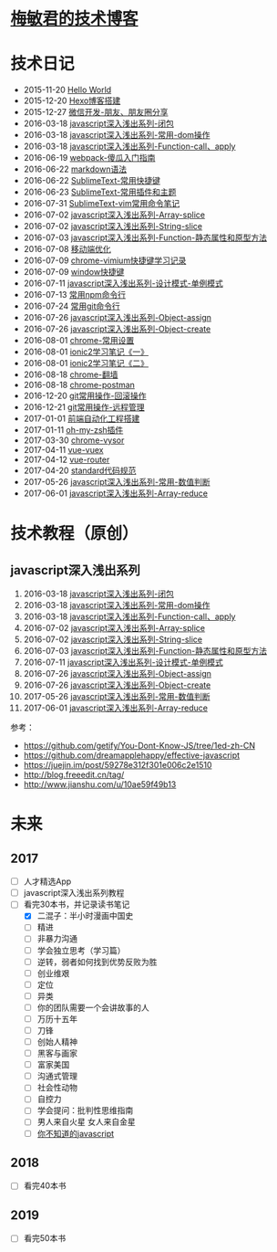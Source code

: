 # [梅敏君的技术博客](meiminjun.github.io)

<!-- 
### 发布三部曲

>  * hexo g    // 生成文章
>  * hexo s  -- debug  // 开启本地服务器预览(选)
>  * hexo d    // 发布到github,然后在进入到.gitignore文件夹中去手动提交到自己名字的github
>  **后面添加 -- debug 可看报错信息**

如果`hexo d` 没有发布上去的时候，最好把public 文件夹删除再运行一下,然后再运行`hexo d`
 -->

# 技术日记

* 2015-11-20 [Hello World](http://meiminjun.github.io/hello-world)
* 2015-12-20 [Hexo博客搭建](http://meiminjun.github.io/hexo)
* 2015-12-27 [微信开发-朋友、朋友圈分享](http://meiminjun.github.io/wexin-share)
* 2016-03-18 [javascript深入浅出系列-闭包](http://meiminjun.github.io/javascript-闭包)
* 2016-03-18 [javascript深入浅出系列-常用-dom操作](http://meiminjun.github.io/javascript-dom)
* 2016-03-18 [javascript深入浅出系列-Function-call、apply](http://meiminjun.github.io/javascript-function-call-apply)
* 2016-06-19 [webpack-傻瓜入门指南](http://meiminjun.github.io/webpack-傻瓜入门指南)
* 2016-06-22 [markdown语法](http://meiminjun.github.io/markdown语法)
* 2016-06-22 [SublimeText-常用快捷键](http://meiminjun.github.io/SublimeText-常用快捷键)
* 2016-06-23 [SublimeText-常用插件和主题](http://meiminjun.github.io/SublimeText-常用插件和主题)
* 2016-07-31 [SublimeText-vim常用命令笔记](http://meiminjun.github.io/SublimeText-vim常用命令笔记)
* 2016-07-02 [javascript深入浅出系列-Array-splice](http://meiminjun.github.io/javascript-array-splice)
* 2016-07-02 [javascript深入浅出系列-String-slice](http://meiminjun.github.io/javascript-string-slice)
* 2016-07-03 [javascript深入浅出系列-Function-静态属性和原型方法](http://meiminjun.github.io/javascript-function-静态方法)
* 2016-07-08 [移动端优化](http://meiminjun.github.io/移动端优化)
* 2016-07-09 [chrome-vimium快捷键学习记录](http://meiminjun.github.io/chrome-vimium)
* 2016-07-09 [window快捷键](http://meiminjun.github.io/window快捷键)
* 2016-07-11 [javascript深入浅出系列-设计模式-单例模式](http://meiminjun.github.io/javascript-设计模式-单例模式)
* 2016-07-13 [常用npm命令行](http://meiminjun.github.io/常用npm命令)
* 2016-07-24 [常用git命令行](http://meiminjun.github.io/常用git命令)
* 2016-07-26 [javascript深入浅出系列-Object-assign](http://meiminjun.github.io/javascript-object-assign)
* 2016-07-26 [javascript深入浅出系列-Object-create](http://meiminjun.github.io/javascript-object-create)
* 2016-08-01 [chrome-常用设置](http://meiminjun.github.io/chrome-常用设置)
* 2016-08-01 [ionic2学习笔记《一》](http://meiminjun.github.io/ionic2学习笔记《一》)
* 2016-08-01 [ionic2学习笔记《二》](http://meiminjun.github.io/ionic2学习笔记《二》)
* 2016-08-18 [chrome-翻墙](http://meiminjun.github.io/chrome-翻墙)
* 2016-08-18 [chrome-postman](http://meiminjun.github.io/chrome-postman)
* 2016-12-20 [git常用操作-回滚操作](http://meiminjun.github.io/git常用操作-回滚操作)
* 2016-12-21 [git常用操作-远程管理](http://meiminjun.github.io/git常用操作-远程管理)
* 2017-01-01 [前端自动化工程搭建](http://meiminjun.github.io/前端自动化工程搭建)
* 2017-01-11 [oh-my-zsh插件](http://meiminjun.github.io/oh-my-zsh插件)
* 2017-03-30 [chrome-vysor](http://meiminjun.github.io/chrome-vysor)
* 2017-04-11 [vue-vuex](http://meiminjun.github.io/vue-vuex)
* 2017-04-12 [vue-router](http://meiminjun.github.io/vue-router)
* 2017-04-20 [standard代码规范](http://meiminjun.github.io/standard代码规范)
* 2017-05-26 [javascript深入浅出系列-常用-数值判断](http://meiminjun.github.io/javascript-常用-数值判断)
* 2017-06-01 [javascript深入浅出系列-Array-reduce](http://meiminjun.github.io/javascript-array-reduce)

# 技术教程（原创）

## javascript深入浅出系列

1. 2016-03-18 [javascript深入浅出系列-闭包](http://meiminjun.github.io/javascript-闭包)
2. 2016-03-18 [javascript深入浅出系列-常用-dom操作](http://meiminjun.github.io/javascript-dom)
3. 2016-03-18 [javascript深入浅出系列-Function-call、apply](http://meiminjun.github.io/javascript-function-call-apply)
4. 2016-07-02 [javascript深入浅出系列-Array-splice](http://meiminjun.github.io/javascript-array-splice)
5. 2016-07-02 [javascript深入浅出系列-String-slice](http://meiminjun.github.io/javascript-string-slice)
6. 2016-07-03 [javascript深入浅出系列-Function-静态属性和原型方法](http://meiminjun.github.io/javascript-function-静态方法)
7. 2016-07-11 [javascript深入浅出系列-设计模式-单例模式](http://meiminjun.github.io/javascript-设计模式-单例模式)
8. 2016-07-26 [javascript深入浅出系列-Object-assign](http://meiminjun.github.io/javascript-object-assign)
9. 2016-07-26 [javascript深入浅出系列-Object-create](http://meiminjun.github.io/javascript-object-create)
10. 2017-05-26 [javascript深入浅出系列-常用-数值判断](http://meiminjun.github.io/javascript-常用-数值判断)
11. 2017-06-01 [javascript深入浅出系列-Array-reduce](http://meiminjun.github.io/javascript-array-reduce)


参考：

* https://github.com/getify/You-Dont-Know-JS/tree/1ed-zh-CN
* https://github.com/dreamapplehappy/effective-javascript
* https://juejin.im/post/59278e312f301e006c2e1510
* http://blog.freeedit.cn/tag/
* http://www.jianshu.com/u/10ae59f49b13

# 未来

## 2017

<!-- - [x] Mars -->

- [ ] 人才精选App
- [ ] javascript深入浅出系列教程
- [ ] 看完30本书，并记录读书笔记
	- [x] 二混子：半小时漫画中国史
	- [ ] 精进
	- [ ] 非暴力沟通
	- [ ] 学会独立思考（学习篇）
	- [ ] 逆转，弱者如何找到优势反败为胜
	- [ ] 创业维艰
	- [ ] 定位
	- [ ] 异类
	- [ ] 你的团队需要一个会讲故事的人
	- [ ] 万历十五年
	- [ ] 刀锋
	- [ ] 创始人精神
	- [ ] 黑客与画家
	- [ ] 富家美国
	- [ ] 沟通式管理
	- [ ] 社会性动物
	- [ ] 自控力
	- [ ] 学会提问：批判性思维指南
	- [ ] 男人来自火星 女人来自金星
	- [ ] [你不知道的javascript](https://github.com/getify/You-Dont-Know-JS/blob/1ed-zh-CN/README.md) 

## 2018

- [ ] 看完40本书

## 2019

- [ ] 看完50本书
